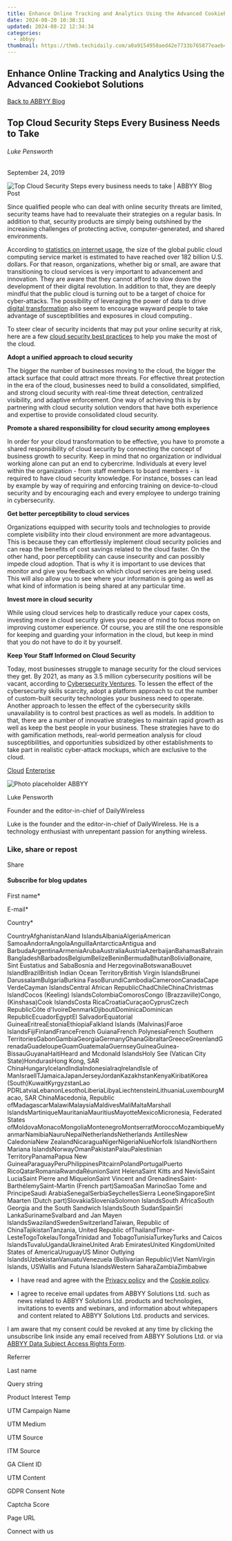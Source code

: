 ```yaml
---
title: Enhance Online Tracking and Analytics Using the Advanced Cookiebot Solutions
date: 2024-08-20 10:38:31
updated: 2024-08-22 12:34:34
categories:
  - abbyy
thumbnail: https://thmb.techidaily.com/a0a9154950aed42e7733b765877eaeb4a66b52b52c8c12f95943f09a40bb3819.jpg
---
```


## Enhance Online Tracking and Analytics Using the Advanced Cookiebot Solutions

[Back to ABBYY Blog](https://tools.techidaily.com/abbyy/products/)

## Top Cloud Security Steps Every Business Needs to Take

###### Luke Pensworth

September 24, 2019

![Top Cloud Security Steps every business needs to take | ABBYY Blog Post](https://static4.abbyy.com/abbyycommedia/25378/11063_smm_blog_top-cloud-security-steps-every-business-needs-to-take_blog_934x400.png) 

Since qualified people who can deal with online security threats are limited, security teams have had to reevaluate their strategies on a regular basis. In addition to that, security products are simply being outshined by the increasing challenges of protecting active, computer-generated, and shared environments.

According to [statistics on internet usage](https://www.dailywireless.org/internet/usage-statistics/), the size of the global public cloud computing service market is estimated to have reached over 182 billion U.S. dollars. For that reason, organizations, whether big or small, are aware that transitioning to cloud services is very important to advancement and innovation. They are aware that they cannot afford to slow down the development of their digital revolution. In addition to that, they are deeply mindful that the public cloud is turning out to be a target of choice for cyber-attacks. The possibility of leveraging the power of data to drive [digital transformation](https://abbyy.cloud/) also seem to encourage wayward people to take advantage of susceptibilities and exposures in cloud computing..

To steer clear of security incidents that may put your online security at risk, here are a few [cloud security best practices](https://www.forbes.com/sites/forbestechcouncil/2019/03/08/the-top-five-cybersecurity-strategies-for-cloud/#13057a6f54b1) to help you make the most of the cloud.

**Adopt a unified approach to cloud security**

The bigger the number of businesses moving to the cloud, the bigger the attack surface that could attract more threats. For effective threat protection in the era of the cloud, businesses need to build a consolidated, simplified, and strong cloud security with real-time threat detection, centralized visibility, and adaptive enforcement. One way of achieving this is by partnering with cloud security solution vendors that have both experience and expertise to provide consolidated cloud security.

**Promote a shared responsibility for cloud security among employees**

In order for your cloud transformation to be effective, you have to promote a shared responsibility of cloud security by connecting the concept of business growth to security. Keep in mind that no organization or individual working alone can put an end to cybercrime. Individuals at every level within the organization - from staff members to board members - is required to have cloud security knowledge. For instance, bosses can lead by example by way of requiring and enforcing training on device-to-cloud security and by encouraging each and every employee to undergo training in cybersecurity.

**Get better perceptibility to cloud services**

Organizations equipped with security tools and technologies to provide complete visibility into their cloud environment are more advantageous. This is because they can effortlessly implement cloud security policies and can reap the benefits of cost savings related to the cloud faster. On the other hand, poor perceptibility can cause insecurity and can possibly impede cloud adoption. That is why it is important to use devices that monitor and give you feedback on which cloud services are being used. This will also allow you to see where your information is going as well as what kind of information is being shared at any particular time.

**Invest more in cloud security**

While using cloud services help to drastically reduce your capex costs, investing more in cloud security gives you peace of mind to focus more on improving customer experience. Of course, you are still the one responsible for keeping and guarding your information in the cloud, but keep in mind that you do not have to do it by yourself.

**Keep Your Staff Informed on Cloud Security**

Today, most businesses struggle to manage security for the cloud services they get. By 2021, as many as 3.5 million cybersecurity positions will be vacant, according to [Cybersecurity Ventures](https://cybersecurityventures.com/jobs/). To lessen the effect of the cybersecurity skills scarcity, adopt a platform approach to cut the number of custom-built security technologies your business need to operate. Another approach to lessen the effect of the cybersecurity skills unavailability is to control best practices as well as models. In addition to that, there are a number of innovative strategies to maintain rapid growth as well as keep the best people in your business. These strategies have to do with gamification methods, real-world permeation analysis for cloud susceptibilities, and opportunities subsidized by other establishments to take part in realistic cyber-attack mockups, which are exclusive to the cloud.

[Cloud](https://tools.techidaily.com/abbyy/products/) [Enterprise](https://tools.techidaily.com/abbyy/products/) 

![Photo placeholder ABBYY](https://static1.abbyy.com/abbyycommedia/25632/02-nophoto-99x99.png)

Luke Pensworth

Founder and the editor-in-chief of DailyWireless

Luke is the founder and the editor-in-chief of DailyWireless. He is a technology enthusiast with unrepentant passion for anything wireless.

### Like, share or repost

Share 

#### Subscribe for blog updates

First name\*

E-mail\*

Сountry\*

СountryAfghanistanAland IslandsAlbaniaAlgeriaAmerican SamoaAndorraAngolaAnguillaAntarcticaAntigua and BarbudaArgentinaArmeniaArubaAustraliaAustriaAzerbaijanBahamasBahrainBangladeshBarbadosBelgiumBelizeBeninBermudaBhutanBoliviaBonaire, Sint Eustatius and SabaBosnia and HerzegovinaBotswanaBouvet IslandBrazilBritish Indian Ocean TerritoryBritish Virgin IslandsBrunei DarussalamBulgariaBurkina FasoBurundiCambodiaCameroonCanadaCape VerdeCayman IslandsCentral African RepublicChadChileChinaChristmas IslandCocos (Keeling) IslandsColombiaComorosCongo (Brazzaville)Congo, (Kinshasa)Cook IslandsCosta RicaCroatiaCuraçaoCyprusCzech RepublicCôte d'IvoireDenmarkDjiboutiDominicaDominican RepublicEcuadorEgyptEl SalvadorEquatorial GuineaEritreaEstoniaEthiopiaFalkland Islands (Malvinas)Faroe IslandsFijiFinlandFranceFrench GuianaFrench PolynesiaFrench Southern TerritoriesGabonGambiaGeorgiaGermanyGhanaGibraltarGreeceGreenlandGrenadaGuadeloupeGuamGuatemalaGuernseyGuineaGuinea-BissauGuyanaHaitiHeard and Mcdonald IslandsHoly See (Vatican City State)HondurasHong Kong, SAR ChinaHungaryIcelandIndiaIndonesiaIraqIrelandIsle of ManIsraelITJamaicaJapanJerseyJordanKazakhstanKenyaKiribatiKorea (South)KuwaitKyrgyzstanLao PDRLatviaLebanonLesothoLiberiaLibyaLiechtensteinLithuaniaLuxembourgMacao, SAR ChinaMacedonia, Republic ofMadagascarMalawiMalaysiaMaldivesMaliMaltaMarshall IslandsMartiniqueMauritaniaMauritiusMayotteMexicoMicronesia, Federated States ofMoldovaMonacoMongoliaMontenegroMontserratMoroccoMozambiqueMyanmarNamibiaNauruNepalNetherlandsNetherlands AntillesNew CaledoniaNew ZealandNicaraguaNigerNigeriaNiueNorfolk IslandNorthern Mariana IslandsNorwayOmanPakistanPalauPalestinian TerritoryPanamaPapua New GuineaParaguayPeruPhilippinesPitcairnPolandPortugalPuerto RicoQatarRomaniaRwandaRéunionSaint HelenaSaint Kitts and NevisSaint LuciaSaint Pierre and MiquelonSaint Vincent and GrenadinesSaint-BarthélemySaint-Martin (French part)SamoaSan MarinoSao Tome and PrincipeSaudi ArabiaSenegalSerbiaSeychellesSierra LeoneSingaporeSint Maarten (Dutch part)SlovakiaSloveniaSolomon IslandsSouth AfricaSouth Georgia and the South Sandwich IslandsSouth SudanSpainSri LankaSurinameSvalbard and Jan Mayen IslandsSwazilandSwedenSwitzerlandTaiwan, Republic of ChinaTajikistanTanzania, United Republic ofThailandTimor-LesteTogoTokelauTongaTrinidad and TobagoTunisiaTurkeyTurks and Caicos IslandsTuvaluUgandaUkraineUnited Arab EmiratesUnited KingdomUnited States of AmericaUruguayUS Minor Outlying IslandsUzbekistanVanuatuVenezuela (Bolivarian Republic)Viet NamVirgin Islands, USWallis and Futuna IslandsWestern SaharaZambiaZimbabwe

* I have read and agree with the [Privacy policy](https://tools.techidaily.com/abbyy/products/) and the [Cookie policy](https://tools.techidaily.com/abbyy/products/).

* I agree to receive email updates from ABBYY Solutions Ltd. such as news related to ABBYY Solutions Ltd. products and technologies, invitations to events and webinars, and information about whitepapers and content related to ABBYY Solutions Ltd. products and services.  
    
I am aware that my consent could be revoked at any time by clicking the unsubscribe link inside any email received from ABBYY Solutions Ltd. or via [ABBYY Data Subject Access Rights Form](https://tools.techidaily.com/abbyy/products/).

Referrer

Last name

Query string

Product Interest Temp

UTM Campaign Name

UTM Medium

UTM Source

ITM Source

GA Client ID

UTM Content

GDPR Consent Note

Captcha Score

Page URL

Connect with us

<ins class="adsbygoogle"
     style="display:block"
     data-ad-format="autorelaxed"
     data-ad-client="ca-pub-7571918770474297"
     data-ad-slot="1223367746"></ins>



<ins class="adsbygoogle"
     style="display:block"
     data-ad-client="ca-pub-7571918770474297"
     data-ad-slot="8358498916"
     data-ad-format="auto"
     data-full-width-responsive="true"></ins>
